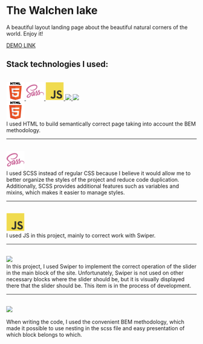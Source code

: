 <h1>The Walchen lake</h1>
<p>
A beautiful layout landing page about the beautiful natural corners of the world. Enjoy it!
</p>

  [DEMO LINK](https://Anastasia4sik.github.io/Walchen_Lake/)

<h2>Stack technologies I used:</h2>
<br>
<a href="https://developer.mozilla.org/ru/docs/Web/HTML">
  <img src="https://raw.githubusercontent.com/devicons/devicon/master/icons/html5/html5-original-wordmark.svg" height="48"/>
</a> <a href="https://sass-lang.com/">
  <img src="https://raw.githubusercontent.com/devicons/devicon/master/icons/sass/sass-original.svg" height="48"/>
</a> <a href="https://developer.mozilla.org/ru/docs/Web/JavaScript">
  <img src="https://raw.githubusercontent.com/devicons/devicon/master/icons/javascript/javascript-original.svg" height="48"/>
</a> <a href="https://swiperjs.com/">
  <img src="https://encrypted-tbn0.gstatic.com/images?q=tbn:ANd9GcRBM-AeBFPpjIYULQTUZGrFiS-t9FYzM8-9AOHbiS1RHg&s" height="48"/>
</a> <a href="https://avivi.pro/ua/blog/metodologiya-bem-v-deystvii/">
  <img src="https://iconape.com/wp-content/files/gl/43407/svg/bem.svg" height="48"/>
</a>

<br>

<a href="https://developer.mozilla.org/ru/docs/Web/HTML">
  <img src="https://raw.githubusercontent.com/devicons/devicon/master/icons/html5/html5-original-wordmark.svg" height="48"/>
</a> <br>
I used HTML to build semantically correct page taking into account the BEM methodology.

---
<br>
<a href="https://sass-lang.com/">
  <img src="https://raw.githubusercontent.com/devicons/devicon/master/icons/sass/sass-original.svg" height="48"/>
</a> <br>
I used SCSS instead of regular CSS because I believe it would allow me to better organize the styles of the project and reduce code duplication. Additionally, SCSS provides additional features such as variables and mixins, which makes it easier to manage styles.

-----
<br>
<a href="https://developer.mozilla.org/ru/docs/Web/JavaScript">
  <img src="https://raw.githubusercontent.com/devicons/devicon/master/icons/javascript/javascript-original.svg" height="48"/>
</a><br>
I used JS in this project, mainly to correct work with Swiper.

---
<br>
<a href="https://swiperjs.com/">
  <img src="https://encrypted-tbn0.gstatic.com/images?q=tbn:ANd9GcRBM-AeBFPpjIYULQTUZGrFiS-t9FYzM8-9AOHbiS1RHg&s" height="48"/>
</a> <br>
In this project, I used Swiper to implement the correct operation of the slider in the main block of the site. Unfortunately, Swiper is not used on other necessary blocks where the slider should be, but it is visually displayed there that the slider should be. This item is in the process of development.

---
<br>
<a href="https://avivi.pro/ua/blog/metodologiya-bem-v-deystvii/">
  <img src="https://iconape.com/wp-content/files/gl/43407/svg/bem.svg" height="48"/>
</a>

When writing the code, I used the convenient BEM methodology, which made it possible to use nesting in the scss file and easy presentation of which block belongs to which.

